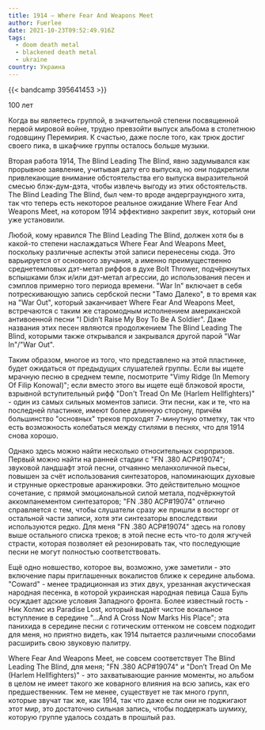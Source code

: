 ```yaml
---
title: 1914 — Where Fear And Weapons Meet
author: Fuerlee
date: 2021-10-23T09:52:49.916Z
tags:
  - doom death metal
  - blackened death metal
  - ukraine
country: Украина
---
```

{{< bandcamp 395641453 >}}

100 лет

Когда вы являетесь группой, в значительной степени посвященной первой мировой войне, трудно превзойти выпуск альбома в столетнюю годовщину Перемирия. К счастью, даже после того, как трюк достиг своего пика, в шкафчике группы осталось больше музыки.

Вторая работа 1914, The Blind Leading The Blind, явно задумывался как прорывное заявление, учитывая дату его выпуска, но они подкрепили привлекающие внимание обстоятельства его выпуска выразительной смесью блэк-дум-дэта, чтобы извлечь выгоду из этих обстоятельств. The Blind Leading The Blind, был чем-то вроде андерграундного хита, так что теперь есть некоторое реальное ожидание Where Fear And Weapons Meet, на котором 1914 эффективно закрепит звук, который они уже установили.

Любой, кому нравился The Blind Leading The Blind, должен хотя бы в какой-то степени наслаждаться Where Fear And Weapons Meet, поскольку различные аспекты этой записи перенесены сюда. Это варьируется от основного звучания, а именно преимущественно среднетемповых дэт-метал риффов в духе Bolt Thrower, подчёркнутых вспышками блэк и/или дэт-метал агрессии, до использования песен и сэмплов примерно того периода времени. "War In" включает в себя потрескивающую запись сербской песни "Тамо Далеко", в то время как на "War Out", который заканчивает Where Fear And Weapons Meet, встречаются с таким же старомодным исполнением американской антивоенной песни "I Didn’t Raise My Boy To Be A Soldier". Даже названия этих песен являются продолжением The Blind Leading The Blind, которыми также открывался и закрывался другой парой "War In"/"War Out".

Таким образом, многое из того, что представлено на этой пластинке, будет ожидаться от предыдущих слушателей группы. Если вы ищете мрачную песню в среднем темпе, посмотрите "Vimy Ridge (In Memory Of Filip Konowal)"; если вместо этого вы ищете ещё блэковой ярости, взрывной вступительный рифф "Don't Tread On Me (Harlem Hellfighters)" - один из самых сильных моментов записи. Эти песни, как и те, что на последней пластинке, имеют более длинную сторону, причём большинство "основных" треков проходят 7-минутную отметку, так что есть возможность колебаться между стилями в песнях, что для 1914 снова хорошо.

Однако здесь можно найти несколько относительных сюрпризов. Первый можно найти на ранней стадии с "FN .380 ACP#19074"; звуковой ландшафт этой песни, отчаянно меланхоличной пьесы, повышен за счёт использования синтезаторов, напоминающих духовые и струнные оркестровые аранжировки. Это действительно мощное сочетание, с прямой эмоциональной силой метала, подчёркнутой аккомпанементом синтезаторов; "FN .380 ACP#19074" отлично справляется с тем, чтобы слушатели сразу же пришли в восторг от остальной части записи, хотя эти синтезаторы впоследствии используются редко. Для меня "FN .380 ACP#19074" здесь на голову выше остального списка треков; в этой песне есть что-то доля жгучей страсти, которая позволяет ей резонировать так, что последующие песни не могут полностью соответствовать.

Ещё одно новшество, которое вы, возможно, уже заметили - это включение пары приглашенных вокалистов ближе к середине альбома. "Coward" - менее традиционная из этих двух, урезанная акустическая народная песенка, в которой украинская народная певица Саша Буль осуждает адские условия Западного фронта. Более известный гость - Ник Холмс из Paradise Lost, который выдаёт чистое вокальное вступление в середине "...And A Cross Now Marks His Place"; эта панихида в середине песни с готическим оттенком не совсем подходит для меня, но приятно видеть, как 1914 пытается различными способами расширить свою звуковую палитру.

Where Fear And Weapons Meet, не совсем соответствует The Blind Leading The Blind, для меня; "FN .380 ACP#19074" и "Don’t Tread On Me (Harlem Hellfighters)" - это захватывающие ранние моменты, но альбом в целом не имеет такого же коварного влияния на всю запись, как его предшественник. Тем не менее, существует не так много групп, которые звучат так же, как 1914, так что даже если они не поджигают этот мир, это достаточно сильная запись, чтобы поддержать шумиху, которую группе удалось создать в прошлый раз.
